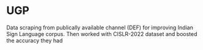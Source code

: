 # UGP
Data scraping from publically available channel (DEF) for improving Indian Sign Language corpus. Then worked with CISLR-2022 dataset and boosted the accuracy they had 
